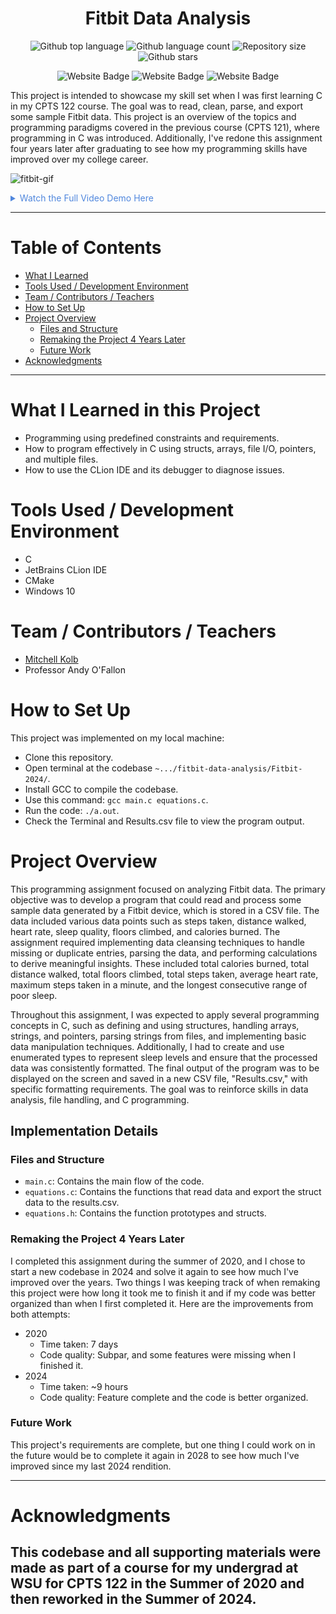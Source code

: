 
<h1 align="center">Fitbit Data Analysis</h1>

<p align="center">
  <img alt="Github top language" src="https://img.shields.io/github/languages/top/mitchellkolb/fitbit-data-analysis?color=0078D6">

  <img alt="Github language count" src="https://img.shields.io/github/languages/count/mitchellkolb/fitbit-data-analysis?color=0078D6">

  <img alt="Repository size" src="https://img.shields.io/github/repo-size/mitchellkolb/fitbit-data-analysis?color=0078D6">

  <img alt="Github stars" src="https://img.shields.io/github/stars/mitchellkolb/fitbit-data-analysis?color=0078D6" />
</p>

<p align="center">
<img
    src="https://img.shields.io/badge/Programming Language-%2300599b?style=for-the-badge&logo=C&logoColor=white"
    alt="Website Badge" />
<img
    src="https://img.shields.io/badge/Windows-0078D6?style=for-the-badge&logo=Windows&logoColor=white"
    alt="Website Badge" />
<img
    src="https://img.shields.io/badge/Clion-000000?style=for-the-badge&logo=Clion&logoColor=white"
    alt="Website Badge" />
</p>

This project is intended to showcase my skill set when I was first learning C in my CPTS 122 course. The goal was to read, clean, parse, and export some sample Fitbit data. This project is an overview of the topics and programming paradigms covered in the previous course (CPTS 121), where programming in C was introduced. Additionally, I've redone this assignment four years later after graduating to see how my programming skills have improved over my college career.

![fitbit-gif](resources/fitbit-gif.gif)

<details>
<summary style="color:#5087dd">Watch the Full Video Demo Here</summary>

[![Full Video Demo Here](https://img.youtube.com/vi/VidKEY/1.jpg)](https://www.youtube.com/watch?v=VidKEY)

</details>

---

# Table of Contents
- [What I Learned](#what-i-learned-in-this-project)
- [Tools Used / Development Environment](#tools-used--development-environment)
- [Team / Contributors / Teachers](#team--contributors--teachers)
- [How to Set Up](#how-to-set-up)
- [Project Overview](#project-overview)
  - [Files and Structure](#files-and-structure)
  - [Remaking the Project 4 Years Later](#remaking-the-project-4-years-later)
  - [Future Work](#future-work)
- [Acknowledgments](#acknowledgments)

---

# What I Learned in this Project
- Programming using predefined constraints and requirements.
- How to program effectively in C using structs, arrays, file I/O, pointers, and multiple files.
- How to use the CLion IDE and its debugger to diagnose issues.

# Tools Used / Development Environment
- C
- JetBrains CLion IDE
- CMake
- Windows 10

# Team / Contributors / Teachers
- [Mitchell Kolb](https://github.com/mitchellkolb)
- Professor Andy O'Fallon

# How to Set Up
This project was implemented on my local machine:
- Clone this repository.
- Open terminal at the codebase `~.../fitbit-data-analysis/Fitbit-2024/`.
- Install GCC to compile the codebase.
- Use this command: `gcc main.c equations.c`.
- Run the code: `./a.out`.
- Check the Terminal and Results.csv file to view the program output.

# Project Overview
This programming assignment focused on analyzing Fitbit data. The primary objective was to develop a program that could read and process some sample data generated by a Fitbit device, which is stored in a CSV file. The data included various data points such as steps taken, distance walked, heart rate, sleep quality, floors climbed, and calories burned. The assignment required implementing data cleansing techniques to handle missing or duplicate entries, parsing the data, and performing calculations to derive meaningful insights. These included total calories burned, total distance walked, total floors climbed, total steps taken, average heart rate, maximum steps taken in a minute, and the longest consecutive range of poor sleep.

Throughout this assignment, I was expected to apply several programming concepts in C, such as defining and using structures, handling arrays, strings, and pointers, parsing strings from files, and implementing basic data manipulation techniques. Additionally, I had to create and use enumerated types to represent sleep levels and ensure that the processed data was consistently formatted. The final output of the program was to be displayed on the screen and saved in a new CSV file, "Results.csv," with specific formatting requirements. The goal was to reinforce skills in data analysis, file handling, and C programming.

## Implementation Details

### Files and Structure
- `main.c`: Contains the main flow of the code.
- `equations.c`: Contains the functions that read data and export the struct data to the results.csv.
- `equations.h`: Contains the function prototypes and structs.

### Remaking the Project 4 Years Later
I completed this assignment during the summer of 2020, and I chose to start a new codebase in 2024 and solve it again to see how much I've improved over the years. Two things I was keeping track of when remaking this project were how long it took me to finish it and if my code was better organized than when I first completed it. Here are the improvements from both attempts:
- 2020
  - Time taken: 7 days
  - Code quality: Subpar, and some features were missing when I finished it.
- 2024
  - Time taken: ~9 hours
  - Code quality: Feature complete and the code is better organized.

### Future Work
This project's requirements are complete, but one thing I could work on in the future would be to complete it again in 2028 to see how much I've improved since my last 2024 rendition.

---
# Acknowledgments
This codebase and all supporting materials were made as part of a course for my undergrad at WSU for CPTS 122 in the Summer of 2020 and then reworked in the Summer of 2024.
---
